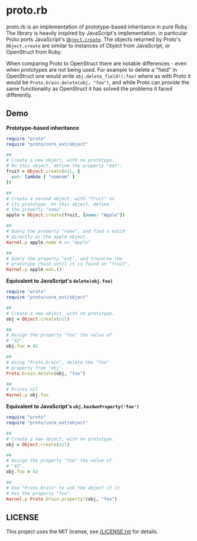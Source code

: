 # proto.rb

proto.rb is an implementation of prototype-based inheritance in pure
Ruby. The library is heavily inspired by JavaScript's implementation, 
in particular Proto ports JavaScript's [`Object.create`](https://developer.mozilla.org/en-US/docs/Web/JavaScript/Reference/Global_Objects/Object/create).
The objects returned by Proto's `Object.create` are similar to instances 
of Object from JavaScript, or OpenStruct from Ruby. 

When comparing Proto to OpenStruct there are notable differences - even
when prototypes are not being used. For example to delete a "field" in OpenStruct 
one would write `obj.delete_field!(:foo)` where as with Proto it would be 
`Proto.brain.delete(obj, "foo")`, and while Proto can provide the same 
functionality as OpenStruct it has solved the problems it faced differently.

## Demo

**Prototype-based inheritance** 

```ruby
require "proto"
require "proto/core_ext/object"

##
# Create a new object, with no prototype.
# On this object, define the property "eat".
fruit = Object.create(nil, {
  eat: lambda { "nomnom" }
})

##
# Create a second object, with "fruit" as
# its prototype. On this object, define
# the property "name".
apple = Object.create(fruit, {name: "Apple"})

##
# Query the property "name", and find a match
# directly on the apple object.
Kernel.p apple.name # => "Apple"

##
# Query the property "eat", and traverse the
# prototype chain until it is found on "fruit".
Kernel.p apple.eat.()

```

**Equivalent to JavaScript's `delete(obj.foo)`**

```ruby 
require "proto"
require "proto/core_ext/object"

##
# Create a new object, with no prototype.
obj = Object.create(nil)

##
# Assign the property "foo" the value of
# "42".
obj.foo = 42

##
# Using "Proto.brain", delete the "foo"
# property from "obj".
Proto.brain.delete(obj, "foo")

##
# Prints nil
Kernel.p obj.foo

```

**Equivalent to JavaScript's `obj.hasOwnProperty('foo')`**

```ruby
require "proto"
require "proto/core_ext/object"

##
# Create a new object, with no prototype.
obj = Object.create(nil)

##
# Assign the property "foo" the value of
# "42".
obj.foo = 42

##
# Use "Proto.brain" to ask the object if it
# has the property "foo".
Kernel.p Proto.brain.property?(obj, "foo")
```

## LICENSE

This project uses the MIT license, see [/LICENSE.txt](/LICENSE.txt) for details.
